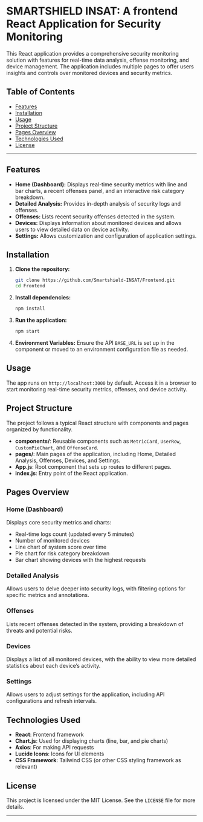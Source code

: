 # SMARTSHIELD INSAT: A frontend React Application for Security Monitoring

This React application provides a comprehensive security monitoring solution with features for real-time data analysis, offense monitoring, and device management. The application includes multiple pages to offer users insights and controls over monitored devices and security metrics.

## Table of Contents

- [Features](#features)
- [Installation](#installation)
- [Usage](#usage)
- [Project Structure](#project-structure)
- [Pages Overview](#pages-overview)
- [Technologies Used](#technologies-used)
- [License](#license)

---

## Features

- **Home (Dashboard):** Displays real-time security metrics with line and bar charts, a recent offenses panel, and an interactive risk category breakdown.
- **Detailed Analysis:** Provides in-depth analysis of security logs and offenses.
- **Offenses:** Lists recent security offenses detected in the system.
- **Devices:** Displays information about monitored devices and allows users to view detailed data on device activity.
- **Settings:** Allows customization and configuration of application settings.

## Installation

1. **Clone the repository:**
   ```bash
   git clone https://github.com/Smartshield-INSAT/Frontend.git
   cd Frontend
   ```

2. **Install dependencies:**
   ```bash
   npm install
   ```

3. **Run the application:**
   ```bash
   npm start
   ```

4. **Environment Variables:**
   Ensure the API `BASE_URL` is set up in the component or moved to an environment configuration file as needed.

## Usage

The app runs on `http://localhost:3000` by default. Access it in a browser to start monitoring real-time security metrics, offenses, and device activity.

## Project Structure

The project follows a typical React structure with components and pages organized by functionality.

- **components/**: Reusable components such as `MetricCard`, `UserRow`, `CustomPieChart`, and `OffenseCard`.
- **pages/**: Main pages of the application, including Home, Detailed Analysis, Offenses, Devices, and Settings.
- **App.js**: Root component that sets up routes to different pages.
- **index.js**: Entry point of the React application.

## Pages Overview

### Home (Dashboard)
Displays core security metrics and charts:
  - Real-time logs count (updated every 5 minutes)
  - Number of monitored devices
  - Line chart of system score over time
  - Pie chart for risk category breakdown
  - Bar chart showing devices with the highest requests

### Detailed Analysis
Allows users to delve deeper into security logs, with filtering options for specific metrics and annotations.

### Offenses
Lists recent offenses detected in the system, providing a breakdown of threats and potential risks.

### Devices
Displays a list of all monitored devices, with the ability to view more detailed statistics about each device’s activity.

### Settings
Allows users to adjust settings for the application, including API configurations and refresh intervals.

## Technologies Used

- **React**: Frontend framework
- **Chart.js**: Used for displaying charts (line, bar, and pie charts)
- **Axios**: For making API requests
- **Lucide Icons**: Icons for UI elements
- **CSS Framework**: Tailwind CSS (or other CSS styling framework as relevant)

## License

This project is licensed under the MIT License. See the `LICENSE` file for more details.

---

